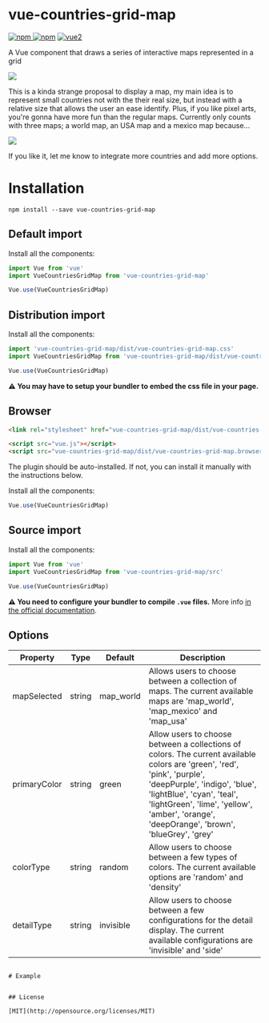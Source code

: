 # vue-countries-grid-map

[![npm](https://img.shields.io/npm/v/vue-countries-grid-map.svg) ![npm](https://img.shields.io/npm/dm/vue-countries-grid-map.svg)](https://www.npmjs.com/package/vue-countries-grid-map)
[![vue2](https://img.shields.io/badge/vue-2.x-brightgreen.svg)](https://vuejs.org/)

A Vue component that draws a series of interactive maps represented in a grid

<img src="https://media.giphy.com/media/LT6uxHelxGeyE9XvUh/giphy.gif" style="max-width: 80%;"/>

This is a kinda strange proposal to display a map, my main idea is to represent small countries not with the their real size, but instead with a relative size that allows the user an ease identify. Plus, if you like pixel arts, you're gonna have more fun than the regular maps.
Currently only counts with three maps; a world map, an USA map and a mexico map because...

<img src="https://i1.wp.com/www.sopitas.com/wp-content/uploads/2018/01/porque-soy-mexicano-guillermo-del-toro.jpg" style="max-width: 30%;"/>

If you like it, let me know to integrate more countries and add more options.

# Installation

```
npm install --save vue-countries-grid-map
```

## Default import

Install all the components:

```javascript
import Vue from 'vue'
import VueCountriesGridMap from 'vue-countries-grid-map'

Vue.use(VueCountriesGridMap)
```

## Distribution import

Install all the components:

```javascript
import 'vue-countries-grid-map/dist/vue-countries-grid-map.css'
import VueCountriesGridMap from 'vue-countries-grid-map/dist/vue-countries-grid-map.common'

Vue.use(VueCountriesGridMap)
```

**⚠️ You may have to setup your bundler to embed the css file in your page.**

## Browser

```html
<link rel="stylesheet" href="vue-countries-grid-map/dist/vue-countries-grid-map.css"/>

<script src="vue.js"></script>
<script src="vue-countries-grid-map/dist/vue-countries-grid-map.browser.js"></script>
```

The plugin should be auto-installed. If not, you can install it manually with the instructions below.

Install all the components:

```javascript
Vue.use(VueCountriesGridMap)
```

## Source import

Install all the components:

```javascript
import Vue from 'vue'
import VueCountriesGridMap from 'vue-countries-grid-map/src'

Vue.use(VueCountriesGridMap)
```

**⚠️ You need to configure your bundler to compile `.vue` files.** More info [in the official documentation](https://vuejs.org/v2/guide/single-file-components.html).

## Options

Property | Type | Default	| Description
-------- | ---- | ------- | -----------
mapSelected | string	| map_world	| Allows users to choose between a collection of maps. The current available maps are 'map_world', 'map_mexico' and 'map_usa'
primaryColor	| string	| green	| Allow users to choose between a collections of colors. The current available colors are 'green', 'red', 'pink', 'purple', 'deepPurple', 'indigo', 'blue', 'lightBlue', 'cyan', 'teal', 'lightGreen', 'lime', 'yellow', 'amber', 'orange', 'deepOrange', 'brown', 'blueGrey', 'grey'
colorType	| string	| random	| Allow users to choose between a few types of colors. The current available options are 'random' and 'density'
detailType	| string	| invisible	| Allow users to choose between a few configurations for the detail display. The current available configurations are 'invisible' and 'side'

```

# Example

```
<template>
  <div id="app">
    <select v-model="selected_option">
      <option v-for="option in mapOptions" v-bind:value="option.value" v-bind:key="option.value">{{option.text}}</option>
    </select>
    <select v-model="selected_color">
      <option v-for="option in colorOptions" v-bind:value="option.value" v-bind:key="option.value">{{option.text}}</option>
    </select>
    <select v-model="selected_type">
      <option v-for="option in typeOptions" v-bind:value="option.value" v-bind:key="option.value">{{option.text}}</option>
    </select>
    <select v-model="selected_detail">
      <option v-for="option in detailOptions" v-bind:value="option.value" v-bind:key="option.value">{{option.text}}</option>
    </select>
    <countries-grid-map 
      :mapSelected="selected_option" 
      :primaryColor="selected_color" 
      :colorType="selected_type"
      :detailType="selected_detail"
      @change-click-node="changeClickNode">
      <template slot="detail">
        <span v-if="actualNode!=null">A description of: {{ actualNode.name }}</span>
      </template>
    </countries-grid-map>
  </div>
</template>

<script>
  import {CountriesGridMap} from 'vue-countries-grid-map';

  export default {
    name: 'app',
    components: {
      CountriesGridMap
    },
    methods: {
      changeClickNode (actualNode) {
        this.actualNode = actualNode
      }
    },
    data: function() {
      return {
        actualNode: null,
        selected_option: 'map_world',
        selected_color: 'purple',
        selected_type: 'random',
        selected_detail: 'invisible',
        mapOptions: [
          { value: 'map_world', text: 'World' },
          { value: 'map_mexico', text: 'México' },
          { value: 'map_usa', text: 'United States of America' }
        ],
        typeOptions: [
          { value: 'random', text: 'Random' },
          { value: 'density', text: 'Density' }
        ],
        detailOptions: [
          { value: 'invisible', text: 'Without Detail' },
          { value: 'side', text: 'Side Detail' }
        ],
        colorOptions: [
          { value: 'red', text: 'Red' },
          { value: 'pink', text: 'Pink' },
          { value: 'purple', text: 'Purple' },
          { value: 'deepPurple', text: 'Deep Purple' },
          { value: 'indigo', text: 'Indigo' },
          { value: 'blue', text: 'Blue' },
          { value: 'lightBlue', text: 'Light Blue' },
          { value: 'cyan', text: 'Cyan' },
          { value: 'teal', text: 'Teal' },
          { value: 'green', text: 'Green' },
          { value: 'lightGreen', text: 'Light Green' },
          { value: 'lime', text: 'Lime' },
          { value: 'yellow', text: 'Yellow' },
          { value: 'amber', text: 'Amber' },
          { value: 'orange', text: 'Orange' },
          { value: 'deepOrange', text: 'Deep Orange' },
          { value: 'brown', text: 'Brown' },
          { value: 'blueGrey', text: 'Blue Grey' },
          { value: 'grey', text: 'Grey' },
        ]
      }
    }
  }
</script>
```

## License

[MIT](http://opensource.org/licenses/MIT)

